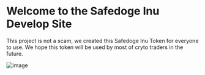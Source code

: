 # Welcome to the Safedoge Inu Develop Site


This project is not a scam, we created this Safedoge Inu Token for everyone to use. We hope this token will be used by most of cryto traders in the future.


![image](https://user-images.githubusercontent.com/83720036/117181786-9b32bc00-ada3-11eb-8d40-7122e5c22032.png)
